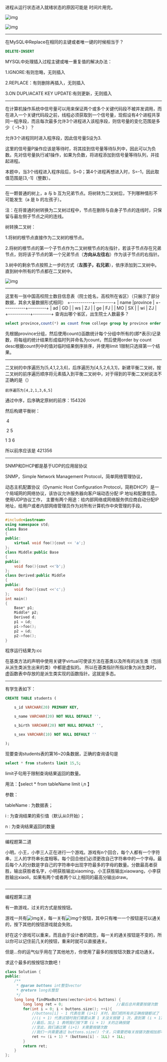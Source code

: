 进程从运行状态进入就绪状态的原因可能是 时间片用完。

![img](https://uploadfiles.nowcoder.com/images/20170903/5007467_1504417418177_F045BE56C9530D76777F9024D318466A)

![img](https://uploadfiles.nowcoder.com/images/20190102/1085746_1546416868636_920223DA3919D57F868325C9630B430F)

---



在MySQL中Replace在相同的主键或者唯一键的时候相当于？

```sql
DELETE+INSERT
```



MYSQL中处理插入过程主键或唯一重复值的解决办法：

1.IGNORE:有则忽略，无则插入

2.REPLACE：有则删除再插入，无则插入

3.ON DUPLIACATE KEY UPDATE:有则更新，无则插入



---



在计算机操作系统中信号量可以用来保证两个或多个关键代码段不被并发调用，而在进入一个关键代码段之前，线程必须获取到一个信号量，现假设有4个进程共享同一程序段，而且每次最多允许3个进程进入该程序段，则信号量的变化范围是多少（ -1~3 ）？

允许3个进程同时进入程序段，因此信号量S设为3.

这里的信号量P操作应该是等待时，将其挂到信号量等待队列中，因此可以为负数。先对信号量执行减1操作，如果为负数，将进程添加到信号量等待队列，并挂起进程。

本题中，当3个线程进入程序段后，S=0；第4个进程再想进入时，S=-1，因此取值范围是[3,-1]（整数）。

---

在一颗普通的树上，a 与 b 互为兄弟节点。将树转为二叉树后，下列哪种情形不可能发生（a 是 b 的左孩子）。

注：在将普通的树转换为二叉树过程中，节点在删除与自身子节点的连线时，只保留与最左侧子节点之间的连线。

树转换二叉树：

1.将树的根节点直接作为二叉树的根节点。

2.将树的根节点的第一个子节点作为二叉树根节点的左指针，若该子节点存在兄弟节点，则将该子节点的第一个兄弟节点（**方向从左往右**）作为该子节点的右指针。

3.树中的剩余节点按照上一步的方式（**左孩子，右兄弟**），依序添加到二叉树中。直到树中所有的节点都在二叉树中。

![img](https://img-blog.csdn.net/20180103200645749)

---

这里有一张中国高校院士数目信息表（院士姓名，高校所在省区）（只展示了部分数据，其余大量数据形式相同）
+-----------+---------+
|   name   |province |
+-----------+---------+
| ad    |   GD  |
| ws    |   ZJ  |
| ge    |   FJ  |
| MO    |   SX  |
| wi    |   ZJ  |
+-----------+---------+
查询出哪个省区，出生院士人数最多？

```sql
select province,count(*) as count from college group by province order by count desc limit 1;
```

先根据province分组，然后使用count()函数统计每个分组中所有的(即*表示)记录数，将每组的统计结果形成临时列并命名为count，然后使用order by count desc根据count列中的值对临时结果倒序排序，并使用limit 1限制只选择第一个结果。



---

二叉树的中序遍历为[5,4,1,2,3,6]，后序遍历为[4,5,2,6,3,1]，新建平衡二叉树，按二叉树的前序遍历顺序将元素插入到平衡二叉树中，对于得到的平衡二叉树说法不正确的是（）

```
前序遍历为[4,2,1,3,6,5]
```



通过中序，后序确定原树的前序：154326

然后构建平衡树：

​			4

​		2		5

1		3			6

所以前序应该是 421356



---

SNMP和DHCP都是基于UDP的应用层协议

SNMP，Simple Network Management Protocol，简单网络管理协议，

动态主机配置协议（Dynamic Host Configuration Protocol，简称DHCP）是一个局域网的网络协议，该协议允许服务器向客户端动态分配 IP 地址和配置信息。 使用UDP协议工作， 主要有两个用途：给内部网络或网络服务供应商自动分配IP地址，给用户或者内部网络管理员作为对所有计算机作中央管理的手段，



---

```c++
#include<iostream>
using namespace std;
class Base
{
public:
    virtual void foo(){cout << 'a';}   
};
class Middle:public Base
{
public:
    void foo(){cout <<'b';}
};
class Derived:public Middle
{
public:
    void foo(){cout <<'c';}
};
int main()
{
    Base* p1;
    Middle* p2;
    Derived d;
    p1 = &d;
    p1->foo();
    p2 = &d;
    p2->foo();
}
```

程序运行结果为:cc

在基类方法的声明中使用关键字virtual可使该方法在基类以及所有的派生类（包括从派生类派生出来的类）中都是虚拟的。 所以在基类指针所指对象为派生类时，虚函数表中存放的是派生类实现的函数指针。这就是多态。

---

有学生表如下：

```sql
CREATE TABLE students (

    s_id VARCHAR(20) PRIMARY KEY,

    s_name VARCHAR(20) NOT NULL DEFAULT '',

    s_birth VARCHAR(20) NOT NULL DEFAULT '',

    s_sex VARCHAR(10) NOT NULL DEFAULT ''

);
```



现要查询students表的第16~20条数据，正确的查询语句是

```sql
select * from students limit 15,5;
```

limit子句用于限制查询结果返回的数量。

用法：【select * from tableName limit i,n 】

参数：

tableName : 为数据表；

i : 为查询结果的索引值（默认从0开始）；

n : 为查询结果返回的数量







---

编程题第二道

小明，小王，小李三人正在进行一个游戏。游戏有n个回合，每个人都有一个字符串，三人的字符串长度相等。每个回合他们必须更改自己字符串中的一个字母。最后每个人的分数是字自己的字符串中出现字符最多的字母的数量。分数最高者获胜，输出获胜者名字，小明获胜输出xiaoming，小王获胜输出xiaowang，小李获胜输出xiaoli，如果有两个或者两个以上相同的最高分输出draw。

```c++
```



---

编程题第三道

有一款游戏，过关的方式是按按钮。

游戏一共有![img](https://www.nowcoder.com/equation?tex=%5Cmathit%20n%5C)关，每一关有![img](https://www.nowcoder.com/equation?tex=%5Cmathit%20a%5Bi%5D%5C)个按钮，其中只有唯一一个按钮是可以通关的，按下其他的按钮游戏就会失败。

好在这个游戏可以重来，而且由于设计者的疏忽，每一关的通关按钮是不变的，所以你可以记住前几关的按钮，重来时就可以直接通关。

但是...你的运气似乎用在了其他地方，你使用了最多的按按钮次数才成功通关。

求这个最多的按按钮次数吧！

```c++
class Solution {
public:
    /**
     * @param buttons int整型vector 
     * @return long长整型
     */
    long long findMaxButtons(vector<int>& buttons) {
        long long ret = 0;                        //最后总共需要按键次数
        for(int i = 0; i < buttons.size(); ++i){
            //buttons[i] - 1 代表在第 (i+1) 关时，我们把所有非正确按键都试了
            //(i + 1) 代表试错时我们需要从第 1 关没关按键 1 次，直到第 (i + 1) 关
            //最后，加上 1 表明我们按下第 (i + 1) 关的正确按键
            //至此，我们通过第 (i+1) 关需要按键次数
            //我们一共需要通过 buttons.size() 个关，只需要把每关按键次数相加即可
            ret += (i + 1) * (buttons[i] - 1LL) + 1LL;
        }
        return ret;
    }
};
```

